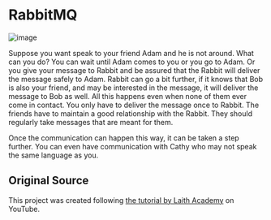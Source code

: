 # RabbitMQ

![image](https://user-images.githubusercontent.com/62155402/224469947-1e839554-bf4e-4f7a-ac7f-8308611c977f.png)

Suppose you want speak to your friend Adam and he is not around. What can you do? You can wait until Adam comes to you or you go to Adam. Or you give your message to Rabbit and be assured that the Rabbit will deliver the message safely to Adam. Rabbit can go a bit further, if it knows that Bob is also your friend, and may be interested in the message, it will deliver the message to Bob as well. All this happens even when none of them ever come in contact. You only have to deliver the message once to Rabbit. The friends have to maintain a good relationship with the Rabbit. They should regularly take messages that are meant for them.

Once the communication can happen this way, it can be taken a step further. You can even have communication with Cathy who may not speak the same language as you.

## Original Source

This project was created following [the tutorial by Laith Academy](https://www.youtube.com/watch?v=ul2EAP8wIPc&list=PLyxbPhxVVet2xLeQ5OrQqXlf-DNnc4Srj&index=5) on YouTube.
